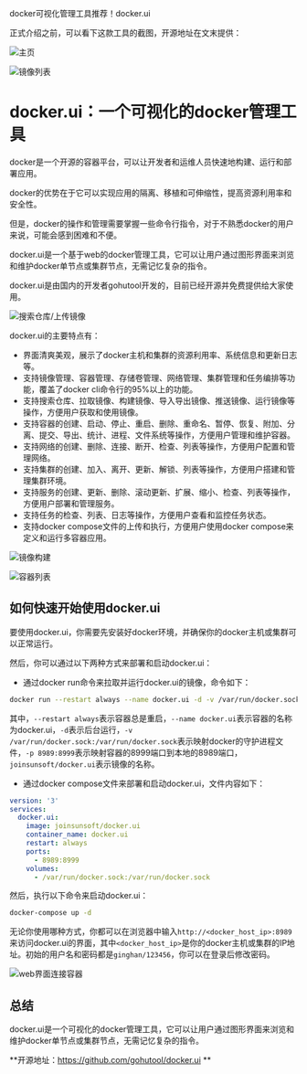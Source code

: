 docker可视化管理工具推荐！docker.ui

正式介绍之前，可以看下这款工具的截图，开源地址在文末提供：

![主页](https://files.mdnice.com/user/46581/21ca4056-5ccd-407d-ad37-77fefbdfd50e.png)


![镜像列表](https://files.mdnice.com/user/46581/ebde4d96-23bb-40ba-a34c-9b84bf29a790.png)


# docker.ui：一个可视化的docker管理工具

docker是一个开源的容器平台，可以让开发者和运维人员快速地构建、运行和部署应用。

docker的优势在于它可以实现应用的隔离、移植和可伸缩性，提高资源利用率和安全性。

但是，docker的操作和管理需要掌握一些命令行指令，对于不熟悉docker的用户来说，可能会感到困难和不便。

docker.ui是一个基于web的docker管理工具，它可以让用户通过图形界面来浏览和维护docker单节点或集群节点，无需记忆复杂的指令。

docker.ui是由国内的开发者gohutool开发的，目前已经开源并免费提供给大家使用。


![搜索仓库/上传镜像](https://files.mdnice.com/user/46581/d7cbbea9-9b05-4960-937d-7fd78b62a3e3.png)


docker.ui的主要特点有：

- 界面清爽美观，展示了docker主机和集群的资源利用率、系统信息和更新日志等。
- 支持镜像管理、容器管理、存储卷管理、网络管理、集群管理和任务编排等功能，覆盖了docker cli命令行的95%以上的功能。
- 支持搜索仓库、拉取镜像、构建镜像、导入导出镜像、推送镜像、运行镜像等操作，方便用户获取和使用镜像。
- 支持容器的创建、启动、停止、重启、删除、重命名、暂停、恢复、附加、分离、提交、导出、统计、进程、文件系统等操作，方便用户管理和维护容器。
- 支持网络的创建、删除、连接、断开、检查、列表等操作，方便用户配置和管理网络。
- 支持集群的创建、加入、离开、更新、解锁、列表等操作，方便用户搭建和管理集群环境。
- 支持服务的创建、更新、删除、滚动更新、扩展、缩小、检查、列表等操作，方便用户部署和管理服务。
- 支持任务的检查、列表、日志等操作，方便用户查看和监控任务状态。
- 支持docker compose文件的上传和执行，方便用户使用docker compose来定义和运行多容器应用。

![镜像构建](https://files.mdnice.com/user/46581/553da4a8-7597-4b82-8012-d1abb63fee89.png)

![容器列表](https://files.mdnice.com/user/46581/2c5bd8b6-fb5a-4420-ac94-bd420f4be485.png)


## 如何快速开始使用docker.ui

要使用docker.ui，你需要先安装好docker环境，并确保你的docker主机或集群可以正常运行。

然后，你可以通过以下两种方式来部署和启动docker.ui：

- 通过docker run命令来拉取并运行docker.ui的镜像，命令如下：

```bash
docker run --restart always --name docker.ui -d -v /var/run/docker.sock:/var/run/docker.sock -p 8989:8999 joinsunsoft/docker.ui
```

其中，`--restart always`表示容器总是重启，`--name docker.ui`表示容器的名称为docker.ui，`-d`表示后台运行，`-v /var/run/docker.sock:/var/run/docker.sock`表示映射docker的守护进程文件，`-p 8989:8999`表示映射容器的8999端口到本地的8989端口，`joinsunsoft/docker.ui`表示镜像的名称。

- 通过docker compose文件来部署和启动docker.ui，文件内容如下：

```yaml
version: '3'
services:
  docker.ui:
    image: joinsunsoft/docker.ui
    container_name: docker.ui
    restart: always
    ports:
      - 8989:8999
    volumes:
      - /var/run/docker.sock:/var/run/docker.sock
```

然后，执行以下命令来启动docker.ui：

```bash
docker-compose up -d
```

无论你使用哪种方式，你都可以在浏览器中输入`http://<docker_host_ip>:8989`来访问docker.ui的界面，其中`<docker_host_ip>`是你的docker主机或集群的IP地址。初始的用户名和密码都是`ginghan/123456`，你可以在登录后修改密码。


![web界面连接容器](https://files.mdnice.com/user/46581/0b7db16f-2d30-45cc-877e-be6f7b607d74.png)


## 总结

docker.ui是一个可视化的docker管理工具，它可以让用户通过图形界面来浏览和维护docker单节点或集群节点，无需记忆复杂的指令。

**开源地址：https://github.com/gohutool/docker.ui
**
